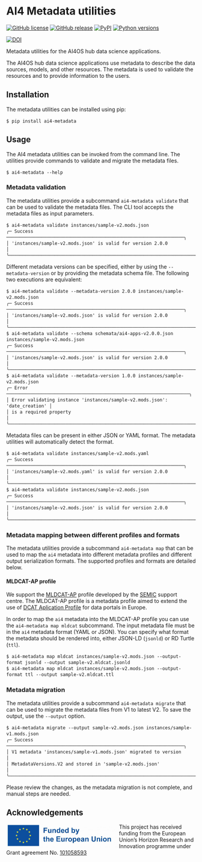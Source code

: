 # AI4 Metadata utilities

[![GitHub license](https://img.shields.io/github/license/ai4os/ai4-metadata.svg)](https://github.com/ai4os/ai4-metadata/blob/master/LICENSE)
[![GitHub release](https://img.shields.io/github/release/ai4os/ai4-metadata.svg)](https://github.com/ai4os/ai4-metadata/releases)
[![PyPI](https://img.shields.io/pypi/v/ai4-metadata.svg)](https://pypi.python.org/pypi/ai4-metadata)
[![Python versions](https://img.shields.io/pypi/pyversions/ai4-metadata.svg)](https://pypi.python.org/pypi/ai4-metadata)

[![DOI](https://zenodo.org/badge/721337407.svg)](https://zenodo.org/doi/10.5281/zenodo.13343453)

Metadata utilities for the AI4OS hub data science applications.

The AI4OS hub data science applications use metadata to describe the data
sources, models, and other resources. The metadata is used to validate the
resources and to provide information to the users.

## Installation

The metadata utilities can be installed using pip:

    $ pip install ai4-metadata

## Usage

The AI4 metadata utilities can be invoked from the command line. The utilities
provide commands to validate and migrate the metadata files.

    $ ai4-metadata --help

### Metadata validation

The metadata utilities provide a subcommand `ai4-metadata validate` that can be
used to validate the metadata files. The CLI tool accepts the metadata files as
input parameters.

    $ ai4-metadata validate instances/sample-v2.mods.json
    ╭─ Success ──────────────────────────────────────────────────────────────────╮
    │ 'instances/sample-v2.mods.json' is valid for version 2.0.0                 │
    ╰────────────────────────────────────────────────────────────────────────────╯

Different metadata versions can be specified, either by using the
`--metadata-version` or by providing the metadata schema file. The following
two executions are equivalent:

    $ ai4-metadata validate --metadata-version 2.0.0 instances/sample-v2.mods.json
    ╭─ Success ──────────────────────────────────────────────────────────────────╮
    │ 'instances/sample-v2.mods.json' is valid for version 2.0.0                 │
    ╰────────────────────────────────────────────────────────────────────────────╯
    $ ai4-metadata validate --schema schemata/ai4-apps-v2.0.0.json instances/sample-v2.mods.json
    ╭─ Success ──────────────────────────────────────────────────────────────────╮
    │ 'instances/sample-v2.mods.json' is valid for version 2.0.0                 │
    ╰────────────────────────────────────────────────────────────────────────────╯
    $ ai4-metadata validate --metadata-version 1.0.0 instances/sample-v2.mods.json
    ╭─ Error ────────────────────────────────────────────────────────────────────╮
    │ Error validating instance 'instances/sample-v2.mods.json': 'date_creation' │
    │ is a required property                                                     │
    ╰────────────────────────────────────────────────────────────────────────────╯

Metadata files can be present in either JSON or YAML format. The metadata
utilities will automatically detect the format.

    $ ai4-metadata validate instances/sample-v2.mods.yaml
    ╭─ Success ──────────────────────────────────────────────────────────────────╮
    │ 'instances/sample-v2.mods.yaml' is valid for version 2.0.0                 │
    ╰────────────────────────────────────────────────────────────────────────────╯
    $ ai4-metadata validate instances/sample-v2.mods.json
    ╭─ Success ──────────────────────────────────────────────────────────────────╮
    │ 'instances/sample-v2.mods.json' is valid for version 2.0.0                 │
    ╰────────────────────────────────────────────────────────────────────────────╯

### Metadata mapping between different profiles and formats

The metadata utilities provide a subcommand `ai4-metadata map` that can be used
to map the `ai4` metadata into different metadata profiles and different output
serialization formats. The supported profiles and formats are detailed below.

#### MLDCAT-AP profile

We support the [MLDCAT-AP](https://semiceu.github.io/MLDCAT-AP/) profile
developed by the [SEMIC](https://interoperable-europe.ec.europa.eu/collection/semic-support-centre)
support centre. The MLDCAT-AP profile is a metadata profile aimed to extend the
use of [DCAT Aplication Profile](https://interoperable-europe.ec.europa.eu/collection/semic-support-centre/solution/dcat-application-profile-data-portals-europe)
for data portals in Europe.

In order to map the `ai4` metadata into the MLDCAT-AP profile you can use the
`ai4-metadata map mldcat` subcommand. The input metadata file must be in the
`ai4` metadata format (YAML or JSON). You can specify what format the metadata
should be rendered into, either JSON-LD (`jsonld`) or RD Turtle (`ttl`).

    $ ai4-metadata map mldcat instances/sample-v2.mods.json --output-format jsonld --output sample-v2.mldcat.jsonld
    $ ai4-metadata map mldcat instances/sample-v2.mods.json --output-format ttl --output sample-v2.mldcat.ttl

### Metadata migration

The metadata utilities provide a subcommand `ai4-metadata migrate` that can be
used to migrate the metadata files from V1 to latest V2. To save the output,
use the `--output` option.

    $ ai4-metadata migrate --output sample-v2.mods.json instances/sample-v1.mods.json
    ╭─ Success ──────────────────────────────────────────────────────────────────╮
    │ V1 metadata 'instances/sample-v1.mods.json' migrated to version            │
    │ MetadataVersions.V2 and stored in 'sample-v2.mods.json'                    │
    ╰────────────────────────────────────────────────────────────────────────────╯

Please review the changes, as the metadata migration is not complete, and
manual steps are needed.

## Acknowledgements

<img width=300 align="left" src="https://raw.githubusercontent.com/AI4EOSC/.github/ai4eosc/profile/EN-Funded.jpg" alt="Funded by the European Union" />

This project has received funding from the European Union’s Horizon Research and Innovation programme under Grant agreement No. [101058593](https://cordis.europa.eu/project/id/101058593)
